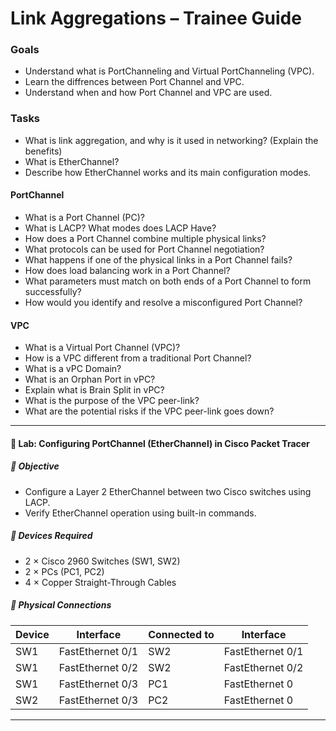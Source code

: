 # Link Aggregations – Trainee Guide

### Goals

- Understand what is PortChanneling and Virtual PortChanneling (VPC).
- Learn the diffrences between Port Channel and VPC.
- Understand when and how Port Channel and VPC are used.

### Tasks

- What is link aggregation, and why is it used in networking? (Explain the benefits)
- What is EtherChannel?
- Describe how EtherChannel works and its main configuration modes.

#### PortChannel

- What is a Port Channel (PC)?
- What is LACP? What modes does LACP Have?
- How does a Port Channel combine multiple physical links?
- What protocols can be used for Port Channel negotiation?
- What happens if one of the physical links in a Port Channel fails?
- How does load balancing work in a Port Channel?
- What parameters must match on both ends of a Port Channel to form successfully?
- How would you identify and resolve a misconfigured Port Channel?

#### VPC

- What is a Virtual Port Channel (VPC)?
- How is a VPC different from a traditional Port Channel?
- What is a vPC Domain?
- What is an Orphan Port in vPC?
- Explain what is Brain Split in vPC?
- What is the purpose of the VPC peer-link?
- What are the potential risks if the VPC peer-link goes down?

---

#### 🧪 Lab: Configuring PortChannel (EtherChannel) in Cisco Packet Tracer

##### 🎯 Objective

- Configure a Layer 2 EtherChannel between two Cisco switches using LACP.
- Verify EtherChannel operation using built-in commands.

##### 🧰 Devices Required

- 2 × Cisco 2960 Switches (SW1, SW2)
- 2 × PCs (PC1, PC2)
- 4 × Copper Straight-Through Cables

##### 🔌 Physical Connections

| Device | Interface         | Connected to | Interface         |
|--------|-------------------|--------------|-------------------|
| SW1    | FastEthernet 0/1  | SW2          | FastEthernet 0/1  |
| SW1    | FastEthernet 0/2  | SW2          | FastEthernet 0/2  |
| SW1    | FastEthernet 0/3  | PC1          | FastEthernet 0    |
| SW2    | FastEthernet 0/3  | PC2          | FastEthernet 0    |

---

